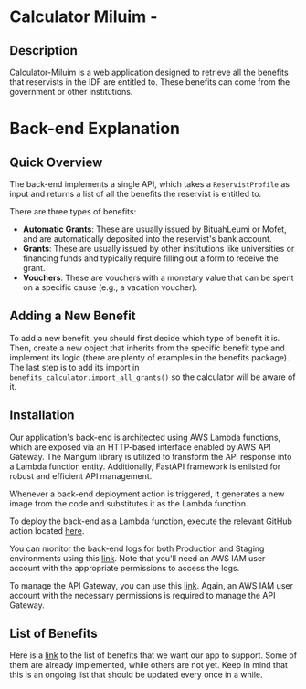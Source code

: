 # Calculator Miluim - 

## Description

Calculator-Miluim is a web application designed to retrieve all the benefits that reservists in the IDF are entitled to. These benefits can come from the government or other institutions.

# Back-end Explanation

## Quick Overview

The back-end implements a single API, which takes a `ReservistProfile` as input and returns a list of all the benefits the reservist is entitled to.

There are three types of benefits:

- **Automatic Grants**: These are usually issued by BituahLeumi or Mofet, and are automatically deposited into the reservist's bank account.
- **Grants**: These are usually issued by other institutions like universities or financing funds and typically require filling out a form to receive the grant.
- **Vouchers**: These are vouchers with a monetary value that can be spent on a specific cause (e.g., a vacation voucher).

## Adding a New Benefit

To add a new benefit, you should first decide which type of benefit it is. Then, create a new object that inherits from the specific benefit type and implement its logic (there are plenty of examples in the benefits package). The last step is to add its import in `benefits_calculator.import_all_grants()` so the calculator will be aware of it.

## Installation

Our application's back-end is architected using AWS Lambda functions, which are exposed via an HTTP-based interface enabled by AWS API Gateway. The Mangum library is utilized to transform the API response into a Lambda function entity. Additionally, FastAPI framework is enlisted for robust and efficient API management.

Whenever a back-end deployment action is triggered, it generates a new image from the code and substitutes it as the Lambda function.

To deploy the back-end as a Lambda function, execute the relevant GitHub action located [here](https://github.com/CalculatorMiluim/Calculator-Miluim/actions).

You can monitor the back-end logs for both Production and Staging environments using this [link](https://il-central-1.console.aws.amazon.com/cloudwatch/home?region=il-central-1#logsV2:log-groups). Note that you'll need an AWS IAM user account with the appropriate permissions to access the logs.

To manage the API Gateway, you can use this [link](https://il-central-1.console.aws.amazon.com/lambda/home?region=il-central-1#/functions). Again, an AWS IAM user account with the necessary permissions is required to manage the API Gateway.

## List of Benefits

Here is a [link](https://netapp-my.sharepoint.com/:x:/r/personal/eladb_netapp_com/_layouts/15/doc.aspx?sourcedoc=%7B627219b6-7730-4019-b0d6-51ac20ec5c94%7D&action=edit) to the list of benefits that we want our app to support. Some of them are already implemented, while others are not yet. Keep in mind that this is an ongoing list that should be updated every once in a while.

